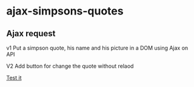 # ajax-simpsons-quotes

Ajax request
------------
v1
Put a simpson quote, his name and his picture in a DOM using Ajax on API

V2
Add button for change the quote without relaod

 <a href="https://epereira.github.io/ajax-simpsons-quotes/" target="_blank" rel="noreferrer noopener">Test it</a>
